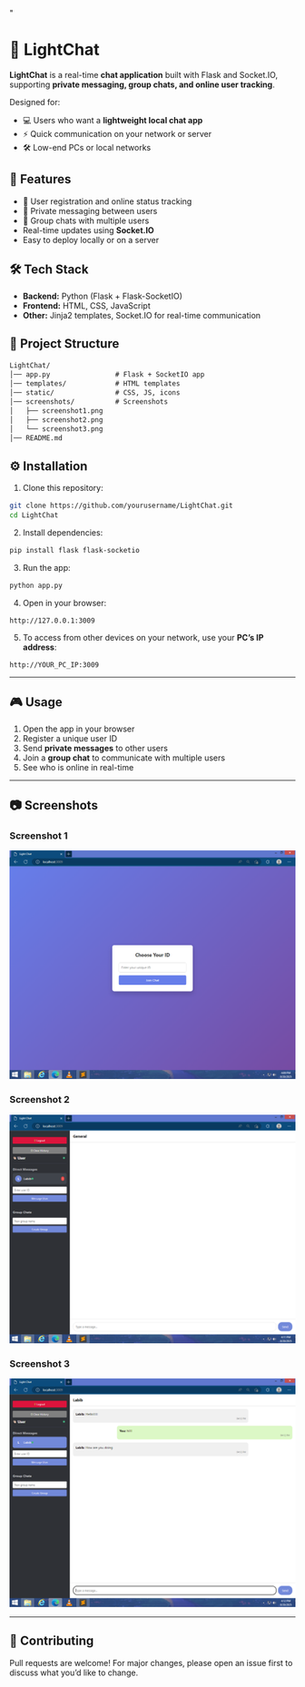 "
# 💬 LightChat  

**LightChat** is a real-time **chat application** built with Flask and Socket.IO, supporting **private messaging, group chats, and online user tracking**.  

Designed for:  
- 💻 Users who want a **lightweight local chat app**  
- ⚡ Quick communication on your network or server  
- 🛠️ Low-end PCs or local networks  

## 🚀 Features  
- 🔑 User registration and online status tracking  
- 📨 Private messaging between users  
- 👥 Group chats with multiple users  
- Real-time updates using **Socket.IO**  
- Easy to deploy locally or on a server  

## 🛠️ Tech Stack  
- **Backend:** Python (Flask + Flask-SocketIO)  
- **Frontend:** HTML, CSS, JavaScript  
- **Other:** Jinja2 templates, Socket.IO for real-time communication  

## 📂 Project Structure  
```
LightChat/
│── app.py                # Flask + SocketIO app
│── templates/            # HTML templates
│── static/               # CSS, JS, icons
│── screenshots/          # Screenshots
│   ├── screenshot1.png
│   ├── screenshot2.png
│   └── screenshot3.png
│── README.md
```

## ⚙️ Installation  

1. Clone this repository:  
```bash
git clone https://github.com/yourusername/LightChat.git
cd LightChat
```

2. Install dependencies:  
```bash
pip install flask flask-socketio
```

3. Run the app:  
```bash
python app.py
```

4. Open in your browser:  
```
http://127.0.0.1:3009
```

5. To access from other devices on your network, use your **PC’s IP address**:  
```
http://YOUR_PC_IP:3009
```

---

## 🎮 Usage  

1. Open the app in your browser  
2. Register a unique user ID  
3. Send **private messages** to other users  
4. Join a **group chat** to communicate with multiple users  
5. See who is online in real-time  

---

## 📷 Screenshots  

### Screenshot 1
![Screenshot 1](screenshots/screenshot1.png)

### Screenshot 2
![Screenshot 2](screenshots/screenshot2.png)

### Screenshot 3
![Screenshot 3](screenshots/screenshot3.png)

---

## 🤝 Contributing  
Pull requests are welcome! For major changes, please open an issue first to discuss what you’d like to change.  
